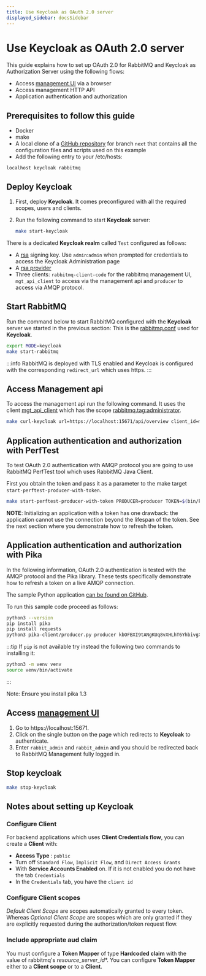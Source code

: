 ```yaml
---
title: Use Keycloak as OAuth 2.0 server
displayed_sidebar: docsSidebar
---
```

<!--
Copyright (c) 2007-2024 Broadcom. All Rights Reserved. The term "Broadcom" refers to Broadcom Inc. and/or its subsidiaries.

All rights reserved. This program and the accompanying materials
are made available under the terms of the under the Apache License,
Version 2.0 (the "License”); you may not use this file except in compliance
with the License. You may obtain a copy of the License at

https://www.apache.org/licenses/LICENSE-2.0

Unless required by applicable law or agreed to in writing, software
distributed under the License is distributed on an "AS IS" BASIS,
WITHOUT WARRANTIES OR CONDITIONS OF ANY KIND, either express or implied.
See the License for the specific language governing permissions and
limitations under the License.
-->

# Use Keycloak as OAuth 2.0 server

This guide explains how to set up OAuth 2.0 for RabbitMQ
and Keycloak as Authorization Server using the following flows:

* Access [management UI](./management/) via a browser
* Access management HTTP API
* Application authentication and authorization

## Prerequisites to follow this guide

* Docker
* make
* A local clone of a [GitHub repository](https://github.com/rabbitmq/rabbitmq-oauth2-tutorial/tree/next) for branch `next` that contains all the configuration files and scripts used on this example
* Add the following entry to your /etc/hosts:
```
localhost keycloak rabbitmq
```

## Deploy Keycloak

1. First, deploy **Keycloak**. It comes preconfigured with all the required scopes, users and clients.

2. Run the following command to start **Keycloak** server:

    ```bash
    make start-keycloak
    ```

There is a dedicated **Keycloak realm** called `Test` configured as follows:

* A [rsa](https://keycloak:8443/admin/master/console/#/test/realm-settings/keys) signing key. Use `admin`:`admin`
 when prompted for credentials to access the Keycloak Administration page
* A [rsa provider](https://keycloak:8443/admin/master/console/#/test/realm-settings/keys/providers)
* Three clients: `rabbitmq-client-code` for the rabbitmq management UI, `mgt_api_client` to access via the
management api and `producer` to access via AMQP protocol.


## Start RabbitMQ

Run the command below to start RabbitMQ configured with the **Keycloak** server we started in the previous section: This is the [rabbitmq.conf](https://github.com/rabbitmq/rabbitmq-oauth2-tutorial/blob/next/conf/keycloak/rabbitmq.conf) used for **Keycloak**.
```bash
export MODE=keycloak
make start-rabbitmq
```

:::info
RabbitMQ is deployed with TLS enabled and Keycloak is configured with the corresponding `redirect_url` which uses https.
:::

## Access Management api

To access the management api run the following command. It uses the client [mgt_api_client](https://keycloak:8443/admin/master/console/#/test/clients/c5be3c24-0c88-4672-a77a-79002fcc9a9d/settings) which has the scope [rabbitmq.tag:administrator](https://keycloak:8443/admin/master/console/#/test/client-scopes/f6e6dd62-22bf-4421-910e-e6070908764c/settings).

```bash
make curl-keycloak url=https://localhost:15671/api/overview client_id=mgt_api_client secret=LWOuYqJ8gjKg3D2U8CJZDuID3KiRZVDa
```

## Application authentication and authorization with PerfTest

To test OAuth 2.0 authentication with AMQP protocol you are going to use RabbitMQ PerfTest tool which uses RabbitMQ Java Client.

First you obtain the token and pass it as a parameter to the make target `start-perftest-producer-with-token`.

```bash
make start-perftest-producer-with-token PRODUCER=producer TOKEN=$(bin/keycloak/token producer kbOFBXI9tANgKUq8vXHLhT6YhbivgXxn test)
```

**NOTE**: Initializing an application with a token has one drawback: the application cannot use the connection beyond the lifespan of the token. See the next section where you demonstrate how to refresh the token.

## Application authentication and authorization with Pika

In the following information, OAuth 2.0 authentication is tested with the AMQP protocol and the Pika library. These tests specifically demonstrate how to refresh a token on a live AMQP connection.

The sample Python application [can be found on GitHub](https://github.com/rabbitmq/rabbitmq-oauth2-tutorial/tree/next/pika-client).

To run this sample code proceed as follows:
```bash
python3 --version
pip install pika
pip install requests
python3 pika-client/producer.py producer kbOFBXI9tANgKUq8vXHLhT6YhbivgXxn
```

:::tip 
If `pip` is not available try instead the following two commands to installing it: 
```bash 
python3 -m venv venv
source venv/bin/activate
```
:::

Note: Ensure you install pika 1.3

## Access [management UI](./management/)

1. Go to https://localhost:15671.
2. Click on the single button on the page which redirects to **Keycloak** to authenticate.
3. Enter `rabbit_admin` and `rabbit_admin` and you should be redirected back to RabbitMQ Management fully logged in.


## Stop keycloak

```bash
make stop-keycloak
```

## Notes about setting up Keycloak

### Configure Client

For backend applications which uses **Client Credentials flow**, you can create a **Client** with:

* **Access Type** : `public`
* Turn off `Standard Flow`, `Implicit Flow`, and `Direct Access Grants`
* With **Service Accounts Enabled** on. If it is not enabled you do not have the tab `Credentials`
* In the `Credentials` tab, you have the `client id`


### Configure Client scopes

*Default Client Scope* are scopes automatically granted to every token. Whereas *Optional Client Scope* are
scopes which are only granted if they are explicitly requested during the authorization/token request flow.


### Include appropriate aud claim

You must configure a **Token Mapper** of type **Hardcoded claim** with the value of rabbitmq's *resource_server_id**.
You can configure **Token Mapper** either to a **Client scope** or to a **Client**.
